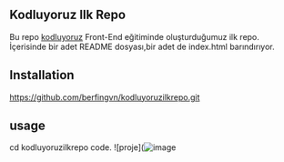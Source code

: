 ## Kodluyoruz Ilk Repo
Bu repo [kodluyoruz](https://kodluyoruz.org) Front-End eğitiminde oluşturduğumuz ilk repo. İçerisinde bir adet README dosyası,bir adet de index.html barındırıyor.
## Installation
https://github.com/berfingvn/kodluyoruzilkrepo.git
## usage
cd kodluyoruzilkrepo code.
![proje](![image](https://user-images.githubusercontent.com/110466485/185746239-4e2ce8a0-e22d-4a3a-b79b-f1e14ca2d245.png)

